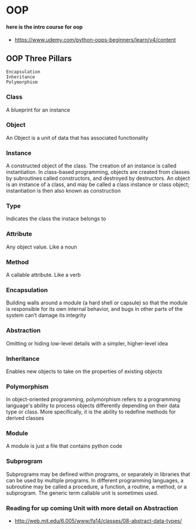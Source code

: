 # OOP
#### here is the intro course for oop
- https://www.udemy.com/python-oops-beginners/learn/v4/content

## OOP Three Pillars
	Encapsulation
	Inheritance
	Polymorphism

### Class
A blueprint for an instance

### Object 
An Object is a unit of data that has associated functionality

### Instance 
A constructed object of the class. The creation of an instance is called instantiation. In class-based programming, objects are created from classes by subroutines called constructors, and destroyed by destructors. An object is an instance of a class, and may be called a class instance or class object; instantiation is then also known as construction

### Type 
Indicates the class the instace belongs to

### Attribute
Any object value. Like a noun

### Method 
A callable attribute. Like a verb

### Encapsulation
Building walls around a module (a hard shell or capsule) so that the module is responsible for its own internal behavior, and bugs in other parts of the system can’t damage its integrity

### Abstraction
Omitting or hiding low-level details with a simpler, higher-level idea

### Inheritance
Enables new objects to take on the properties of existing objects

### Polymorphism
In object-oriented programming, polymorphism refers to a programming language's ability to process objects differently depending on their data type or class. More specifically, it is the ability to redefine methods for derived classes

### Module
A module is just a file that contains python code

### Subprogram
Subprograms may be defined within programs, or separately in libraries that can be used by multiple programs. In different programming languages, a subroutine may be called a procedure, a function, a routine, a method, or a subprogram. The generic term callable unit is sometimes used.

### Reading for up coming Unit with more detail on Abstraction 
- http://web.mit.edu/6.005/www/fa14/classes/08-abstract-data-types/
